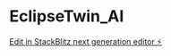 # EclipseTwin_AI

[Edit in StackBlitz next generation editor ⚡️](https://stackblitz.com/~/github.com/kavishk007/EclipseTwin_AI)